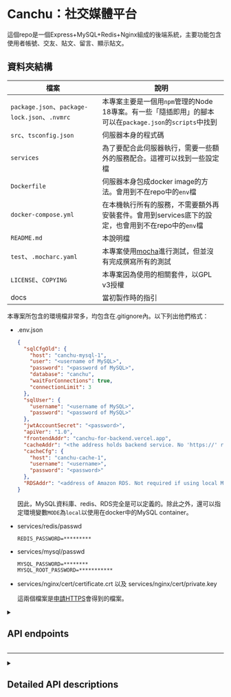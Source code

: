 # Canchu：社交媒體平台

這個repo是一個Express+MySQL+Redis+Nginx組成的後端系統，主要功能包含使用者帳號、交友、貼文、留言、顯示貼文。

<!--ts-->
<!--te-->

## 資料夾結構

| 檔案 | 說明 |
| --- | --- |
| `package.json`、`package-lock.json`、`.nvmrc` | 本專案主要是一個用`npm`管理的Node 18專案。有一些「隨插即用」的腳本可以在`package.json`的`scripts`中找到 |
| `src`、`tsconfig.json` | 伺服器本身的程式碼 |
| `services` | 為了要配合此伺服器執行，需要一些額外的服務配合。這裡可以找到一些設定檔 |
| `Dockerfile` | 伺服器本身包成docker image的方法。會用到不在repo中的`env`檔 |
| `docker-compose.yml` | 在本機執行所有的服務，不需要額外再安裝套件。會用到services底下的設定，也會用到不在repo中的`env`檔 |
| `README.md` | 本說明檔 |
| `test`、`.mocharc.yaml` | 本專案使用[mocha](https://mochajs.org/)進行測試，但並沒有完成撰寫所有的測試 |
| `LICENSE`、`COPYING` | 本專案因為使用的相關套件，以GPL v3授權 |
| docs | 當初製作時的指引 |

本專案所包含的環境檔非常多，均包含在.gitignore內。以下列出他們格式：

- .env.json

    ```json
    {
      "sqlCfgOld": {
        "host": "canchu-mysql-1",
        "user": "<username of MySQL>",
        "password": "<password of MySQL>",
        "database": "canchu",
        "waitForConnections": true,
        "connectionLimit": 3
      },
      "sqlUser": {
        "username": "<username of MySQL>",
        "password": "<password of MySQL>"
      },
      "jwtAccountSecret": "<password>",
      "apiVer": "1.0",
      "frontendAddr": "canchu-for-backend.vercel.app",
      "cacheAddr": "<the address holds backend service. No 'https://' required>",
      "cacheCfg": {
        "host": "canchu-cache-1",
        "username": "<username>",
        "password": "<password>"
      },
      "RDSAddr": "<address of Amazon RDS. Not required if using local MySQL in Docker>"
    }
    ```

    因此，MySQL資料庫、redis、RDS完全是可以定義的。除此之外，還可以指定環境變數`MODE`為`local`以使用在docker中的MySQL container。

- services/redis/passwd

    ```
    REDIS_PASSWORD=*********
    ```

- services/mysql/passwd

    ```
    MYSQL_PASSWORD=********
    MYSQL_ROOT_PASSWORD=***********
    ```

- services/nginx/cert/certificate.crt 以及 services/nginx/cert/private.key

    這兩個檔案是[申請HTTPS](https://www.sslforfree.com/)會得到的檔案。

<details><summary><h2>API endpoints</h2></summary>

## User APIs

<details><summary><h3>User Sign Up APIs</h3></summary>

Refer to [User Sign Up API](#user-sign-up-api), and build this API for front-end.

Note:

I will use the following account for testing:

```
{
    "name": "user-{random 8 characters}",
    "email": "user-{random 8 characters}@test.com",
    "password": "test"
}
```

The conditions are as follows:

- All fields (name, email, password) must be entered.
- None of the fields should be empty.
- The email field must be a valid email address.
- It should not be possible to register with a duplicate email."

</details>

<details><summary><h3>User Sign In APIs</h3></summary>

Refer to [User Sign In API](#user-sign-in-api) to build this API for front-end.

</details>

<details><summary><h3>Native Email/Password Authentication</h3></summary>

In the end, you will build two method for user authentication; while we can only implement native email/password authentication mechanism just for now.

Every time user sign in successfully, you should update and response a [JSON Web Tokens](https://jwt.io/introduction) to front-end.

Note:

I will use the following account for testing:
step1: Sign up

```
{
    "name": "user-{random 8 characters}",
    "email": "user-{random 8 characters}@test.com",
    "password": "test"
}
```

step2: Sign in

```
{
    "provider": "native",
    "email": "user-{random 8 characters}@test.com",
    "password": "test"
}
```

</details>

<details><summary><h3>User Profile APIs</h3></summary>

Refer to [User Profile API](#user-profile-api), build this API for front-end. We should parse the received JWT(JSON Web Token) to make sure it's an authorized request and get user information from the token without DB query.

Note: skip `friend_count` and `friendship` first.

</details>

<details><summary><h3>Build User's Profile Update API.</h3></summary>

Refer to [User's Profile Update API](#users-profile-update-api) and implement this API on the front-end. Update the required fields in the database, ensuring that the user is logged in and that the updates are applied to the same user's data.

</details>

<details><summary><h3>Build User's Picture Update API</h3></summary>

Refer to [User's Picture Update API](#users-picture-update-api), build this API for front-end.

The front-end will send the image using the `multipart/form-data` format. The back-end needs to download the image and save it to the `static` folder, allowing the image to be accessed.

Note: Use `multer` module to handle file uploading.

</details>

<details><summary><h3>User Search APIs</h3></summary>

Refer to [User Search API](#user-search-api), build this API for front-end. To implement the User Search API, you can input a keyword and compare it against the names of users in the database. If there is a match, you need to return the corresponding data. Additionally, you will need to perform a JOIN operation with the friendship relationship table to determine the relationship between the two individuals.

Note: No pagination is required here. Pagination exercises will be covered in [later stages](#build-post-search-api) of API learning.

</details>

## Friend APIs

<details><summary><h3>Build Friends Request API</h3></summary>

Refer to [Friend Request API](#friends-request-api), build this API for front-end. Users can invite each other to become friends by using their respective user's id.

Coordinates with [notification APIs](#friendship-invitation-notification-apis). There are two scenarios where notifications will be received:

1. When sending a friend request to someone else, the recipient will receive `"XXX invited you to be friends."`
2. When the recipient accepts the friend request, the sender will receive `"XXX has accepted your friend request."`

</details>

<details><summary><h3>Build Friends Pending API</h3></summary>

Refer to [Friend Pending API](#friends-pending-api), build this API for front-end. The user who is invited to become a friend can use this API to identify who has invited them to be friends.

</details>

<details><summary><h3>Build Friends Agree API</h3></summary>

Refer to [Friend Agree API](#friends-agree-api), build this API for front-end. The user who has been invited to become a friend can agree to become friends.

</details>

<details><summary><h3>Build Delete Friend API</h3></summary>

Refer to [Delete Friend API](#delete-friend-api), build this API for front-end.

This API has two functionalities:

1. The person who invited someone to become a friend can withdraw the invitation.
2. Both parties who have become friends can delete the friendship relationship.

</details>

## Friendship invitation Notification APIs

<details><summary><h3>Build Get Events API</h3></summary>

Refer to [Get Event API](#get-events-api), build this API for front-end. Users can retrieve all their notifications, including both read and unread notifications, by making a `GET` request.

</details>

<details><summary><h3>Build Read Events API</h3></summary>

Refer to [Read Event API](#read-event-api), build this API for front-end. Users can mark unread events as read by using the event's id.

</details>

## Post APIs

<details><summary><h3>Build Post Create API</h3></summary>

Refer to [Post Create API](#post-created-api), build this API for front-end. Each user can post on their own timeline or wall.

</details>

<details><summary><h3>Build Post Update API</h3></summary>

Refer to [Post Update API](#post-updated-api), build this API for front-end. The posted content on the timeline can be edited at any time.

</details>

<details><summary><h3>Build Post Detail API</h3></summary>

Refer to [Post Detail API](#post-detail-api), build this API for front-end. By using the Post's ID, you can obtain all the information about a specific post.

</details>

<details><summary><h3>Build Post Search API</h3></summary>

Refer to [Post Search API](#post-search-api), build this API for front-end.

Users can search for other users' posts or their own timeline, and it is necessary to design a pagination mechanism for the search results.

</details>

## Post Like APIs

<details><summary><h3>Build Post Create Like API</h3></summary>

Refer to [Post Create Like API](#post-create-like-api), build this API for front-end. Each user can post on their own timeline or wall. Users can press the "Like" button for posts that they haven't liked yet.

</details>

<details><summary><h3>Build Post Delete Like API</h3></summary>

Refer to [Post Update API](#post-delete-like-api), build this API for front-end. Users can retract their "Like" from content they have already liked.

</details>

## Post Comment APIs

<details><summary><h3>Build Post Create Comment API</h3></summary>

Refer to [Post Create Comment API](#post-create-comment-api), build this API for front-end. Users can leave multiple comments on a single post.

</details>

</details>

---

<details><summary><h2>Detailed API descriptions</h2></summary>

## API Version

1.0

## Response Objects

- `User Object`

| Field | Type | Description |
| --- | --- | --- |
| id | Number | User's ID. |
| provider | String | Service provider. |
| email | String | User's email. |
| name | String | User's name. |
| picture | String | URL or path to the user's picture. |

- `User Comment Object`

| Field | Type | Description |
| --- | --- | --- |
| id | Number | User's ID. |
| name | String | User's name. |
| picture | String | URL or path to the user's picture. |

- `User Search Object`

| Field | Type | Description |
| --- | --- | --- |
| id | Number | User's ID. |
| name | String | User's name. |
| picture | String | URL or path to the user's picture. |
| friendship | Friendship Object or null | Status of the friendship. |

- `User Detail Object`

| Field | Type | Description |
| --- | --- | --- |
| id | Number | User's ID. |
| name | String | User's name. |
| picture | String | URL or path to the user's picture. |
| friend_count | Number | The number of friends. |
| introduction | String | Self-introduction. |
| tags | String | Interests & Labels. |
| friendship | Friendship Object or null | Status of the friendship. |

- `Friendship Object`

| Field | Type | Description |
| --- | --- | --- |
| id | Number | User's ID. |
| status | String | Enum(pending, requested, friend). |

- `Event Object`

| Field | Type | Description |
| --- | --- | --- |
| id | Number | Event's ID. |
| type | String | Event's type. |
| image | String | URL or path to the image associated with the event. |
| summary | String | Brief summary or description of the event. |
| is_read | Boolean | Indicates whether the item has been read or not. |
| created_at | String | Date and time when the event was created. |

- `Post Detail Object`

| Field | Type | Description |
| --- | --- | --- |
| id | Number | Post's ID. |
| user_id | Number | User's ID. |
| created_at | String | Date and time when the post was created. |
| context | String | Content or context of the post. |
| summary | String | Brief summary or description of the event. |
| is_liked | Boolean | Indicates whether the post is liked or not. |
| like_count | Number | The count of likes received by the post. |
| comment_count | Number | The count of comments on the post. |
| picture | String | URL or path to the user's profile picture. |
| name | String | The name of the user who created the post. |
| comments | Array | Array of Comment Object. |

- `Post Search Object`

| Field | Type | Description |
| --- | --- | --- |
| id | Number | Post's ID. |
| created_at | String | Date and time when the post was created. |
| context | String | Content or context of the post. |
| is_liked | Boolean | Indicates whether the post is liked or not. |
| like_count | Number | The count of likes received by the post. |
| comment_count | Number | The count of comments on the post. |
| picture | String | URL or path to the user's profile picture. |
| name | String | The name of the user who created the post. |

- `Comment Object`

| Field | Type | Description |
| --- | --- | --- |
| id | Number | Comment's ID. |
| created_at | String | Date and time when the comment was created. |
| content | String | Content of the comment. |
| user | Object | User Comment Object |

---

## Users

### User Sign Up API

- **End Point:** `/users/signup`
- **Method:** `POST`
- **Request Headers:**

| Field | Type | Description |
| --- | --- | --- |
| Content-Type | String | Only accept application/json. |
- **Request Body**

| Field | Type | Description |
| --- | --- | --- |
| name | String | Required |
| email | String | Required |
| password | String | Required |
- **Request Body Example:**

```
{
  "name":"test",
  "email":"test@test.com",
  "password":"test"
}

```

- **Success Response: 200**

| Field | Type | Description |
| --- | --- | --- |
| access_token | String | Access token from server. |
| user | User Object | User information |
- **Success Response Example:**

```
{
  "data": {
    "access_token": "eyJ0eXAiOiJKV1QiLCJhbGciOiJIUzI1NiJ9.eyJmcmVzaCI6joiYXJ0aHVIjoxNjEzNTY3MzA0fQ.6EPCOfBGynidAfpVqlvbHGWHCJ5LZLtKvPaQ",
    "user": {
      "id": 11245642,
      "provider": "facebook",
      "name": "Pei",
      "email": "pei@appworks.tw",
      "picture": "<https://schoolvoyage.ga/images/123498.png>"
    }
  }
}

```

- **Email Already Exists: 403**

| Field | Type | Description |
| --- | --- | --- |
| error | String | Error message. |
- **Client Error Response: 400**

| Field | Type | Description |
| --- | --- | --- |
| error | String | Error message. |
- **Server Error Response: 500**

| Field | Type | Description |
| --- | --- | --- |
| error | String | Error message. |

---

### User Sign In API

- **End Point:** `/users/signin`
- **Method:** `POST`
- **Request Headers:**

| Field | Type | Description |
| --- | --- | --- |
| Content-Type | String | Only accept application/json. |
- **Request Body**

| Field | Type | Description |
| --- | --- | --- |
| provider | String | Only accept native or facebook |
| email | String | Required if provider set to native |
| password | String | Required if provider set to native |
| access_token | String | Access token from facebook. Required if provider set to facebook |
- **Request Body Example:**

```
{
  "provider":"native",
  "email":"test@test.com",
  "password":"test"
}
```

or

```
{
  "provider":"facebook",
  "access_token": "EAACEdEose0cBAHc6hv9kK8bMNs4XTrT0kVC1RgDZCVBptXW12AI"
}
```

- **Success Response: 200**

| Field | Type | Description |
| --- | --- | --- |
| access_token | String | Access token from server. |
| user | User Object | User information |
- **Success Response Example:**

```
{
  "data": {
    "access_token": "eyJ0eXAiOiJKV1QiLCJhbGciOiJIUzI1NiJ9.eyJmcmVzaCI6joiYXJ0aHVIjoxNjEzNTY3MzA0fQ.6EPCOfBGynidAfpVqlvbHGWHCJ5LZLtKvPaQ",
    "user": {
      "id": 11245642,
      "provider": "facebook",
      "name": "Pei",
      "email": "pei@appworks.tw",
      "picture": "<https://schoolvoyage.ga/images/123498.png>"
    }
  }
}

```

- **Sign In Failed (Wrong Password, User Not Found, Wrong provider): 403**

| Field | Type | Description |
| --- | --- | --- |
| error | String | Error message. |
- **Client Error Response: 400**

| Field | Type | Description |
| --- | --- | --- |
| error | String | Error message. |
- **Server Error Response: 500**

| Field | Type | Description |
| --- | --- | --- |
| error | String | Error message. |

---

### User Profile API

> Authorization
> 
- **End Point:** `/users/:id/profile`
- **Method:** `GET`
- **Parameters**

| Field | Type | Description |
| --- | --- | --- |
| id | Number | User's id |
- **Request Headers:**

| Field | Type | Description |
| --- | --- | --- |
| Authorization | String | Access token preceding Bearer . For example: Bearer x48aDD534da8ADSD1XC4SD5S |
- **Request Example:**
    
    `http://[HOST_NAME]/api/[API_VERSION]/users/1/profile`
    
    `http://[HOST_NAME]/api/[API_VERSION]/users/2/profile`
    
- **Success Response: 200**

| Field | Type | Description |
| --- | --- | --- |
| user | User Detail Object | User info. |
- **Success Response Example:**

```
{
  "data": {
    "user": {
      "id": 10,
      "name": "Pei",
      "picture": "<https://schoolvoyage.ga/images/123498.png>",
      "friend_count": 1,
      "introduction": "我畢業於台灣大學，喜歡到處旅行。",
      "tags": "台灣大學,打棒球,旅遊",
      "friendship": {
        "id": 1,
        "status": "requested"
      }
    }
  }
}
```

- **Client Error (No token) Response: 401**

| Field | Type | Description |
| --- | --- | --- |
| error | String | Error message. |
- **Client Error (Wrong token) Response: 403**

| Field | Type | Description |
| --- | --- | --- |
| error | String | Error message. |
- **Client Error Response: 400**

| Field | Type | Description |
| --- | --- | --- |
| error | String | Error message. |
- **Server Error Response: 500**

| Field | Type | Description |
| --- | --- | --- |
| error | String | Error message. |

---

### User's Picture Update API

> Authorization
> 
- **End Point:** `/users/picture`
- **Method:** `PUT`
- **Request Headers:**

| Field | Type | Description |
| --- | --- | --- |
| Authorization | String | Access token preceding Bearer . For example: Bearer x48aDD534da8ADSD1XC4SD5S |
| Content-Type | String | Only accept multipart/form-data. |
- **Request Body**

| Field | Type | Description |
| --- | --- | --- |
| picture | File | Image File. |
- **Success Response: 200**

| Field | Type | Description |
| --- | --- | --- |
| picture | String | Image link. |
- **Success Response Example:**

```
{
  "data": {
    "picture": "<https://schoolvoyage.ga/images/123498.png>"
  }
}
```

- **Client Error (No token) Response: 401**

| Field | Type | Description |
| --- | --- | --- |
| error | String | Error message. |
- **Client Error (Wrong token) Response: 403**

| Field | Type | Description |
| --- | --- | --- |
| error | String | Error message. |
- **Client Error Response: 400**

| Field | Type | Description |
| --- | --- | --- |
| error | String | Error message. |
- **Server Error Response: 500**

| Field | Type | Description |
| --- | --- | --- |
| error | String | Error message. |

---

### User's Profile Update API

> Authorization
> 
- **End Point:** `/users/profile`
- **Method:** `PUT`
- **Request Headers:**

| Field | Type | Description |
| --- | --- | --- |
| Authorization | String | Access token preceding Bearer . For example: Bearer x48aDD534da8ADSD1XC4SD5S |
| Content-Type | String | Only accept application/json. |
- **Request Body**

| Field | Type | Description |
| --- | --- | --- |
| name | String | User's name. |
| introduction | String | Self-introduction. |
| tags | String | Interests & Labels. |
- **Success Response: 200**

| Field | Type | Description |
| --- | --- | --- |
| user.id | Number | User's id. |
- **Success Response Example:**

```
{
  "data": {
    "user": {
      "id": 1
    }
  }
}
```

- **Client Error (No token) Response: 401**

| Field | Type | Description |
| --- | --- | --- |
| error | String | Error message. |
- **Client Error (Wrong token) Response: 403**

| Field | Type | Description |
| --- | --- | --- |
| error | String | Error message. |
- **Client Error Response: 400**

| Field | Type | Description |
| --- | --- | --- |
| error | String | Error message. |
- **Server Error Response: 500**

| Field | Type | Description |
| --- | --- | --- |
| error | String | Error message. |

---

### User Search API

> Authorization
> 
- **End Point:** `/users/search`
- **Method:** `GET`
- **Request Headers:**

| Field | Type | Description |
| --- | --- | --- |
| Authorization | String | Access token preceding Bearer . For example: Bearer x48aDD534da8ADSD1XC4SD5S |
- **Query Parameters**

| Field | Type | Description |
| --- | --- | --- |
| keyword | String | Required |
- **Request Example:**
    
    `http://[HOST_NAME]/api/[API_VERSION]/users/search?keyword=PJ`
    
- **Success Response: 200**

| Field | Type | Description |
| --- | --- | --- |
| users | Array | Array of User Search Object. |
- **Success Response Example:**

```
"data": {
  "users": [{
    "id": 1,
    "name": "PJ",
    "picture": "<https://schoolvoyage.ga/images/123498.png>",
    "friendship": null
  }, {
    "id": 24,
    "name": "PJ2",
    "picture": "<https://schoolvoyage.ga/images/123499.png>",
    "friendship": {
      "id": 2,
      "status": "requested"
    }
  }]
}
```

- **Client Error (No token) Response: 401**

| Field | Type | Description |
| --- | --- | --- |
| error | String | Error message. |
- **Client Error (Wrong token) Response: 403**

| Field | Type | Description |
| --- | --- | --- |
| error | String | Error message. |
- **Client Error Response: 400**

| Field | Type | Description |
| --- | --- | --- |
| error | String | Error message. |
- **Server Error Response: 500**

| Field | Type | Description |
| --- | --- | --- |
| error | String | Error message. |

---

## Friends

### Friends API

> Authorization
> 
- **End Point:** `/friends/`
- **Method:** `GET`
- **Request Headers:**

| Field | Type | Description |
| --- | --- | --- |
| Authorization | String | Access token preceding Bearer . For example: Bearer x48aDD534da8ADSD1XC4SD5S |
- **Request Example:**
    
    `http://[HOST_NAME]/api/[API_VERSION]/friends/`
    
- **Success Response: 200**

| Field | Type | Description |
| --- | --- | --- |
| users | Array | Array of User Search Object. |
- **Success Response Example:**

```
"data": {
  "users": [{
    "id": 1,
    "name": "PJ",
    "picture": "<https://schoolvoyage.ga/images/123498.png>",
    "friendship": {
       "id": 32,
       "status": "friend"
    }
  }, {
    "id": 24,
    "name": "PJ2",
    "picture": "<https://schoolvoyage.ga/images/123499.png>",
    "friendship": {
      "id": 2,
      "status": "friend"
    }
  }]
}
```

- **Client Error (No token) Response: 401**

| Field | Type | Description |
| --- | --- | --- |
| error | String | Error message. |
- **Client Error (Wrong token) Response: 403**

| Field | Type | Description |
| --- | --- | --- |
| error | String | Error message. |
- **Client Error Response: 400**

| Field | Type | Description |
| --- | --- | --- |
| error | String | Error message. |
- **Server Error Response: 500**

| Field | Type | Description |
| --- | --- | --- |
| error | String | Error message. |

---

### Friends Pending API

> Authorization
> 
- **End Point:** `/friends/pending`
- **Method:** `GET`
- **Request Headers:**

| Field | Type | Description |
| --- | --- | --- |
| Authorization | String | Access token preceding Bearer . For example: Bearer x48aDD534da8ADSD1XC4SD5S |
- **Request Example:**
    
    `http://[HOST_NAME]/api/[API_VERSION]/friends/pending`
    
- **Success Response: 200**

| Field | Type | Description |
| --- | --- | --- |
| users | Array | Array of User Search Object. |
- **Success Response Example:**

```
"data": {
  "users": [{
    "id": 1,
    "name": "PJ",
    "picture": "<https://schoolvoyage.ga/images/123498.png>",
    "friendship": {
      "id": 1,
      "status": "pending"
    }
  }, {
    "id": 24,
    "name": "PJ2",
    "picture": "<https://schoolvoyage.ga/images/123499.png>",
    "friendship": {
      "id": 2,
      "status": "pending"
    }
  }]
}

```

- **Client Error (No token) Response: 401**

| Field | Type | Description |
| --- | --- | --- |
| error | String | Error message. |
- **Client Error (Wrong token) Response: 403**

| Field | Type | Description |
| --- | --- | --- |
| error | String | Error message. |
- **Client Error Response: 400**

| Field | Type | Description |
| --- | --- | --- |
| error | String | Error message. |
- **Server Error Response: 500**

| Field | Type | Description |
| --- | --- | --- |
| error | String | Error message. |

---

### Friends Request API

> Authorization
> 
- **End Point:** `/friends/:user_id/request`
- **Method:** `POST`
- **Request Headers:**

| Field | Type | Description |
| --- | --- | --- |
| Authorization | String | Access token preceding Bearer . For example: Bearer x48aDD534da8ADSD1XC4SD5S |
- **Parameters**

| Field | Type | Description |
| --- | --- | --- |
| user_id | Number | User's id |
- **Request Example:**
    
    `http://[HOST_NAME]/api/[API_VERSION]/friends/1/request`
    
- **Success Response: 200**

| Field | Type | Description |
| --- | --- | --- |
| friendship | Object | Friendship Object. |
- **Success Response Example:**

```
"data": {
  "friendship": {
    "id": 1
  }
}

```

- **Client Error (No token) Response: 401**

| Field | Type | Description |
| --- | --- | --- |
| error | String | Error message. |
- **Client Error (Wrong token) Response: 403**

| Field | Type | Description |
| --- | --- | --- |
| error | String | Error message. |
- **Client Error Response: 400**

| Field | Type | Description |
| --- | --- | --- |
| error | String | Error message. |
- **Server Error Response: 500**

| Field | Type | Description |
| --- | --- | --- |
| error | String | Error message. |

---

### Friends Agree API

> Authorization
> 
- **End Point:** `/friends/:friendship_id/agree`
- **Method:** `POST`
- **Request Headers:**

| Field | Type | Description |
| --- | --- | --- |
| Authorization | String | Access token preceding Bearer . For example: Bearer x48aDD534da8ADSD1XC4SD5S |
- **Parameters**

| Field | Type | Description |
| --- | --- | --- |
| friendship_id | Number | Friendship's id |
- **Request Example:**
    
    `http://[HOST_NAME]/api/[API_VERSION]/friends/1/agree`
    
- **Success Response: 200**

| Field | Type | Description |
| --- | --- | --- |
| friendship | Object | Friendship Object. |
- **Success Response Example:**

```
"data": {
  "friendship": {
    "id": 1
  }
}

```

- **Client Error (No token) Response: 401**

| Field | Type | Description |
| --- | --- | --- |
| error | String | Error message. |
- **Client Error (Wrong token) Response: 403**

| Field | Type | Description |
| --- | --- | --- |
| error | String | Error message. |
- **Client Error Response: 400**

| Field | Type | Description |
| --- | --- | --- |
| error | String | Error message. |
- **Server Error Response: 500**

| Field | Type | Description |
| --- | --- | --- |
| error | String | Error message. |

---

### Delete Friend API

> Authorization
> 
- **End Point:** `/friends/:friendship_id`
- **Method:** `DELETE`
- **Request Headers:**

| Field | Type | Description |
| --- | --- | --- |
| Authorization | String | Access token preceding Bearer . For example: Bearer x48aDD534da8ADSD1XC4SD5S |
- **Parameters**

| Field | Type | Description |
| --- | --- | --- |
| friendship_id | Number | Friendship's id |
- **Request Example:**
    
    `http://[HOST_NAME]/api/[API_VERSION]/friends/1`
    
- **Success Response: 200**

| Field | Type | Description |
| --- | --- | --- |
| friendship | Object | Friendship Object. |
- **Success Response Example:**

```
"data": {
  "friendship": {
    "id": 1
  }
}
```

- **Client Error (No token) Response: 401**

| Field | Type | Description |
| --- | --- | --- |
| error | String | Error message. |
- **Client Error (Wrong token) Response: 403**

| Field | Type | Description |
| --- | --- | --- |
| error | String | Error message. |
- **Client Error Response: 400**

| Field | Type | Description |
| --- | --- | --- |
| error | String | Error message. |
- **Server Error Response: 500**

| Field | Type | Description |
| --- | --- | --- |
| error | String | Error message. |

---

## Events

### Get Events API

> Authorization
> 
- **End Point:** `/events/`
- **Method:** `GET`
- **Request Headers:**

| Field | Type | Description |
| --- | --- | --- |
| Authorization | String | Access token preceding Bearer . For example: Bearer x48aDD534da8ADSD1XC4SD5S |
- **Request Example:**
    
    `http://[HOST_NAME]/api/[API_VERSION]/events/`
    
- **Success Response: 200**

| Field | Type | Description |
| --- | --- | --- |
| events | Array | Array of Event Object. |
- **Success Response Example:**

```
"data": {
  "events": [{
    "id": 1,
    "type": "friend_request",
    "is_read": false,
    "image": "<https://schoolvoyage.ga/images/123498.png>",
    "created_at": "2023-03-23 23:10:21",
    "summary": "王小明邀請你成為好友"
  }, {
    "id": 2,
    "type": "friend_request",
    "is_read": true,
    "image": "<https://schoolvoyage.ga/images/123498.png>",
    "created_at": "2023-03-23 23:10:21",
    "summary": "王小明邀請你成為好友"
  }]
}
```

- **Client Error (No token) Response: 401**

| Field | Type | Description |
| --- | --- | --- |
| error | String | Error message. |
- **Client Error (Wrong token) Response: 403**

| Field | Type | Description |
| --- | --- | --- |
| error | String | Error message. |
- **Client Error Response: 400**

| Field | Type | Description |
| --- | --- | --- |
| error | String | Error message. |
- **Server Error Response: 500**

| Field | Type | Description |
| --- | --- | --- |
| error | String | Error message. |

---

### Read Event API

> Authorization
> 
- **End Point:** `/events/:event_id/read`
- **Method:** `POST`
- **Request Headers:**

| Field | Type | Description |
| --- | --- | --- |
| Authorization | String | Access token preceding Bearer . For example: Bearer x48aDD534da8ADSD1XC4SD5S |
- **Parameters**

| Field | Type | Description |
| --- | --- | --- |
| event_id | Number | Event's id |
- **Success Response: 200**

| Field | Type | Description |
| --- | --- | --- |
| event | Object | Event Object. |
- **Success Response Example:**

```
{
  "data": {
    "event": {
      "id": 1
    }
  }
}
```

- **Client Error (No token) Response: 401**

| Field | Type | Description |
| --- | --- | --- |
| error | String | Error message. |
- **Client Error (Wrong token) Response: 403**

| Field | Type | Description |
| --- | --- | --- |
| error | String | Error message. |
- **Client Error Response: 400**

| Field | Type | Description |
| --- | --- | --- |
| error | String | Error message. |
- **Server Error Response: 500**

| Field | Type | Description |
| --- | --- | --- |
| error | String | Error message. |

---

## Posts

### Post Created API

> Authorization
> 
- **End Point:** `/posts/`
- **Method:** `POST`
- **Request Headers:**

| Field | Type | Description |
| --- | --- | --- |
| Content-Type | String | Only accept application/json. |
| Authorization | String | Access token preceding Bearer . For example: Bearer x48aDD534da8ADSD1XC4SD5S |
- **Request Body**

| Field | Type | Description |
| --- | --- | --- |
| context | String | The context or content of the post. |
- **Request Body Example:**

```
{
  "context": "今天在口袋裡撿到兩百元，好開心！"
}
```

- **Success Response: 200**

| Field | Type | Description |
| --- | --- | --- |
| post | Object | Object of post. |
- **Success Response Example:**

```
{
  "data": {
    "post": {
      "id": 1
    }
  }
}
```

- **Client Error (No token) Response: 401**

| Field | Type | Description |
| --- | --- | --- |
| error | String | Error message. |
- **Client Error (Wrong token) Response: 403**

| Field | Type | Description |
| --- | --- | --- |
| error | String | Error message. |
- **Client Error Response: 400**

| Field | Type | Description |
| --- | --- | --- |
| error | String | Error message. |
- **Server Error Response: 500**

| Field | Type | Description |
| --- | --- | --- |
| error | String | Error message. |

---

### Post Updated API

> Authorization
> 
- **End Point:** `/posts/:id`
- **Method:** `PUT`
- **Request Headers:**

| Field | Type | Description |
| --- | --- | --- |
| Authorization | String | Access token preceding Bearer . For example: Bearer x48aDD534da8ADSD1XC4SD5S |
| Content-Type | String | Only accept application/json. |
- **Parameters**

| Field | Type | Description |
| --- | --- | --- |
| id | Number | Post's id |
- **Request Body**

| Field | Type | Description |
| --- | --- | --- |
| context | String | The context or content of the post. |
- **Request Body Example:**

```
{
  "context": "不發廢文了！"
}
```

- **Success Response: 200**

| Field | Type | Description |
| --- | --- | --- |
| post | Object | Object of post. |
- **Success Response Example:**

```
{
  "data": {
    "post": {
      "id": 1
    }
  }
}
```

- **Client Error (No token) Response: 401**

| Field | Type | Description |
| --- | --- | --- |
| error | String | Error message. |
- **Client Error (Wrong token) Response: 403**

| Field | Type | Description |
| --- | --- | --- |
| error | String | Error message. |
- **Client Error Response: 400**

| Field | Type | Description |
| --- | --- | --- |
| error | String | Error message. |
- **Server Error Response: 500**

| Field | Type | Description |
| --- | --- | --- |
| error | String | Error message. |

---

### Post Detail API

> Authorization
> 
- **End Point:** `/posts/:id`
- **Method:** `GET`
- **Request Headers:**

| Field | Type | Description |
| --- | --- | --- |
| Authorization | String | Access token preceding Bearer . For example: Bearer x48aDD534da8ADSD1XC4SD5S |
- **Request Example:**
    
    `http://[HOST_NAME]/api/[API_VERSION]/posts/1`
    
- **Success Response: 200**

| Field | Type | Description |
| --- | --- | --- |
| post | Object | Post Detail Object. |
- **Success Response Example:**

```
"data": {
  "post": {
    "id": 1,
    "user_id": 1,
    "created_at": "2023-04-09 22:21:48",
    "context": "動態動態動態動態動態動態動態動態",
    "is_liked": true,
    "like_count": 327,
    "comment_count": 68,
    "picture": "<https://i.imgur.com/VTC742A.png>",
    "name": "PJ",
    "comments": [{
      "id": 1,
      "created_at": "2023-04-10 23:21:10",
      "content": "評論評論評論評論評論評論",
      "user": {
        "id": "1",
        "name": "PJ",
        "picture": ""
      }
    }]
  }
}
```

- **Client Error (No token) Response: 401**

| Field | Type | Description |
| --- | --- | --- |
| error | String | Error message. |
- **Client Error (Wrong token) Response: 403**

| Field | Type | Description |
| --- | --- | --- |
| error | String | Error message. |
- **Client Error Response: 400**

| Field | Type | Description |
| --- | --- | --- |
| error | String | Error message. |
- **Server Error Response: 500**

| Field | Type | Description |
| --- | --- | --- |
| error | String | Error message. |

---

### Post Search API

> Authorization
> 
- **End Point:** `/posts/search`
- **Method:** `GET`
- **Request Headers:**

| Field | Type | Description |
| --- | --- | --- |
| Authorization | String | Access token preceding Bearer . For example: Bearer x48aDD534da8ADSD1XC4SD5S |
- **Query Parameters**

| Field | Type | Description |
| --- | --- | --- |
| user_id (Optional) | Number | User's id. |
| cursor (Optional) | String | Next page key. |
- **Request Example:**
    - `http://[HOST_NAME]/api/[API_VERSION]/posts/searchhttp://[HOST_NAME]/api/[API_VERSION]/posts/search?user_id=1`
    - `http://[HOST_NAME]/api/[API_VERSION]/posts/search?cursor='KHEAX0GAFjlPyyqAqTcQOXTLKgIVvshji9AqRmuAGjCDESoLlUrrIn7P'http://[HOST_NAME]/api/[API_VERSION]/posts/search?user_id=1&cursor='KHEAX0GAFjlPyyqAqTcQOXTLKgIVvshji9AqRmuAGjCDESoLlUrrIn7P'`
- **Success Response: 200**

| Field | Type | Description |
| --- | --- | --- |
| posts | Array | Array of Post Search Object. |
| next_cursor | String or Null | Next page key. |
- **Success Response Example:**

```
"data": {
  "posts": [{
    "id": 1,
    "user_id": 1,
    "created_at": "2023-04-09 22:21:48",
    "context": "動態動態動態動態動態動態動態動態",
    "is_liked": true,
    "like_count": 327,
    "comment_count": 68,
    "picture": "<https://imgur.com/XXXXX>",
    "name": "PJ"
  }],
  "next_cursor": "KHEAX0GAFjlPyyqAqTcQOXTLKgIVvshji9AqRmuAGjCDESoLlUrrIn7P"
}

```

- **Client Error (No token) Response: 401**

| Field | Type | Description |
| --- | --- | --- |
| error | String | Error message. |
- **Client Error (Wrong token) Response: 403**

| Field | Type | Description |
| --- | --- | --- |
| error | String | Error message. |
- **Client Error Response: 400**

| Field | Type | Description |
| --- | --- | --- |
| error | String | Error message. |
- **Server Error Response: 500**

| Field | Type | Description |
| --- | --- | --- |
| error | String | Error message. |

---

### Post Create Like API

> Authorization
> 
- **End Point:** `/posts/:id/like`
- **Method:** `POST`
- **Request Headers:**

| Field | Type | Description |
| --- | --- | --- |
| Authorization | String | Access token preceding Bearer . For example: Bearer x48aDD534da8ADSD1XC4SD5S |
- **Parameter**

| Field | Type | Description |
| --- | --- | --- |
| id | String | Post's id |
- **Success Response: 200**

| Field | Type | Description |
| --- | --- | --- |
| post | Object | Post's id in Object |
- **Success Response Example:**

```
{
  "data": {
    "post": {
      "id": 1
    }
  }
}

```

- **Client Error (No token) Response: 401**

| Field | Type | Description |
| --- | --- | --- |
| error | String | Error message. |
- **Client Error (Wrong token) Response: 403**

| Field | Type | Description |
| --- | --- | --- |
| error | String | Error message. |
- **Client Error Response: 400**

| Field | Type | Description |
| --- | --- | --- |
| error | String | Error message. |
- **Server Error Response: 500**

| Field | Type | Description |
| --- | --- | --- |
| error | String | Error message. |

---

### Post Delete Like API

> Authorization
> 
- **End Point:** `/posts/:id/like`
- **Method:** `DELETE`
- **Request Headers:**

| Field | Type | Description |
| --- | --- | --- |
| Authorization | String | Access token preceding Bearer . For example: Bearer x48aDD534da8ADSD1XC4SD5S |
- **Parameter**

| Field | Type | Description |
| --- | --- | --- |
| id | String | Post's id |
- **Success Response: 200**

| Field | Type | Description |
| --- | --- | --- |
| post | Object | Post's id in Object |
- **Success Response Example:**

```
{
  "data": {
    "post": {
      "id": 1
    }
  }
}

```

- **Client Error (No token) Response: 401**

| Field | Type | Description |
| --- | --- | --- |
| error | String | Error message. |
- **Client Error (Wrong token) Response: 403**

| Field | Type | Description |
| --- | --- | --- |
| error | String | Error message. |
- **Client Error Response: 400**

| Field | Type | Description |
| --- | --- | --- |
| error | String | Error message. |
- **Server Error Response: 500**

| Field | Type | Description |
| --- | --- | --- |
| error | String | Error message. |

---

### Post Create Comment API

> Authorization
> 
- **End Point:** `/posts/:id/comment`
- **Method:** `POST`
- **Request Headers:**

| Field | Type | Description |
| --- | --- | --- |
| Content-Type | String | Only accept application/json. |
| Authorization | String | Access token preceding Bearer . For example: Bearer x48aDD534da8ADSD1XC4SD5S |
- **Parameter**

| Field | Type | Description |
| --- | --- | --- |
| id | String | Post's id |
- **Request Body**

| Field | Type | Description |
| --- | --- | --- |
| content | String | The context or content of the comment. |
- **Request Body Example:**

```
{
  "content": "今天在口袋裡撿到兩百元，好開心！"
}

```

- **Success Response: 200**

| Field | Type | Description |
| --- | --- | --- |
| post | Object | Post's id in Object |
| comment | Object | Comment's id in Object |
- **Success Response Example:**

```
{
  "data": {
    "post": {
      "id": 1
    },
    "comment": {
      "id": 1
    }
  }
}

```

- **Client Error (No token) Response: 401**

| Field | Type | Description |
| --- | --- | --- |
| error | String | Error message. |
- **Client Error (Wrong token) Response: 403**

| Field | Type | Description |
| --- | --- | --- |
| error | String | Error message. |
- **Client Error Response: 400**

| Field | Type | Description |
| --- | --- | --- |
| error | String | Error message. |
- **Server Error Response: 500**

| Field | Type | Description |
| --- | --- | --- |
| error | String | Error message. |

---

</details>
